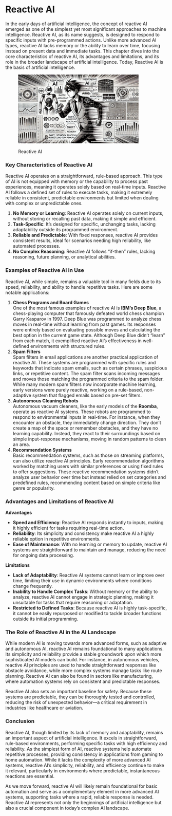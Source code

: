 # Reactive AI

In the early days of artificial intelligence, the concept of reactive AI emerged as one of the simplest yet most significant approaches to machine intelligence. Reactive AI, as its name suggests, is designed to respond to specific inputs with pre-programmed actions. Unlike more advanced AI types, reactive AI lacks memory or the ability to learn over time, focusing instead on present data and immediate tasks. This chapter dives into the core characteristics of reactive AI, its advantages and limitations, and its role in the broader landscape of artificial intelligence. Today, Reactive AI is the basis of artificial intelligence.

<div align="left">

<figure><img src="../../.gitbook/assets/image (1) (1).png" alt="" width="375"><figcaption><p>Reactive AI</p></figcaption></figure>

</div>

### Key Characteristics of Reactive AI

Reactive AI operates on a straightforward, rule-based approach. This type of AI is not equipped with memory or the capability to process past experiences, meaning it operates solely based on real-time inputs. Reactive AI follows a defined set of rules to execute tasks, making it extremely reliable in consistent, predictable environments but limited when dealing with complex or unpredictable ones.

1. **No Memory or Learning**: Reactive AI operates solely on current inputs, without storing or recalling past data, making it simple and efficient.
2. **Task-Specific**: It’s designed for specific, unchanging tasks, lacking adaptability outside its programmed environment.
3. **Reliable and Predictable**: With fixed responses, reactive AI provides consistent results, ideal for scenarios needing high reliability, like automated processes.
4. **No Complex Reasoning**: Reactive AI follows “if-then” rules, lacking reasoning, future planning, or analytical abilities.

### Examples of Reactive AI in Use

Reactive AI, while simple, remains a valuable tool in many fields due to its speed, reliability, and ability to handle repetitive tasks. Here are some notable applications:

1. **Chess Programs and Board Games**\
   One of the most famous examples of reactive AI is **IBM’s Deep Blue**, a chess-playing computer that famously defeated world chess champion Garry Kasparov in 1997. Deep Blue was programmed to analyze chess moves in real-time without learning from past games. Its responses were entirely based on evaluating possible moves and calculating the best option in the current game state. Although Deep Blue didn’t “learn” from each match, it exemplified reactive AI’s effectiveness in well-defined environments with structured rules.
2. **Spam Filters**\
   Spam filters in email applications are another practical application of reactive AI. These systems are programmed with specific rules and keywords that indicate spam emails, such as certain phrases, suspicious links, or repetitive content. The spam filter scans incoming messages and moves those matching the programmed criteria to the spam folder. While many modern spam filters now incorporate machine learning, early versions were purely reactive, working on a rule-based, non-adaptive system that flagged emails based on pre-set filters.
3. **Autonomous Cleaning Robots**\
   Autonomous vacuum cleaners, like the early models of the **Roomba**, operate as reactive AI systems. These robots are programmed to respond to environmental inputs in real-time. For instance, when they encounter an obstacle, they immediately change direction. They don’t create a map of the space or remember obstacles, and they have no learning capability. Instead, they react to their surroundings based on simple input-response mechanisms, moving in random patterns to clean an area.
4. **Recommendation Systems**\
   Basic recommendation systems, such as those on streaming platforms, can also utilize reactive AI principles. Early recommendation algorithms worked by matching users with similar preferences or using fixed rules to offer suggestions. These reactive recommendation systems didn’t analyze user behavior over time but instead relied on set categories and predefined rules, recommending content based on simple criteria like genre or popularity.

### Advantages and Limitations of Reactive AI

**Advantages**

* **Speed and Efficiency**: Reactive AI responds instantly to inputs, making it highly efficient for tasks requiring real-time action.
* **Reliability**: Its simplicity and consistency make reactive AI a highly reliable option in repetitive environments.
* **Ease of Maintenance**: With no learning or memory to update, reactive AI systems are straightforward to maintain and manage, reducing the need for ongoing data processing.

**Limitations**

* **Lack of Adaptability**: Reactive AI systems cannot learn or improve over time, limiting their use in dynamic environments where conditions change frequently.
* **Inability to Handle Complex Tasks**: Without memory or the ability to analyze, reactive AI cannot engage in strategic planning, making it unsuitable for tasks that require reasoning or adaptation.
* **Restricted to Defined Tasks**: Because reactive AI is highly task-specific, it cannot be easily repurposed or modified to tackle broader functions outside its initial programming.

### The Role of Reactive AI in the AI Landscape

While modern AI is moving towards more advanced forms, such as adaptive and autonomous AI, reactive AI remains foundational to many applications. Its simplicity and reliability provide a stable groundwork upon which more sophisticated AI models can build. For instance, in autonomous vehicles, reactive AI principles are used to handle straightforward responses like obstacle avoidance, while more complex systems manage tasks like route planning. Reactive AI can also be found in sectors like manufacturing, where automation systems rely on consistent and predictable responses.

Reactive AI also sets an important baseline for safety. Because these systems are predictable, they can be thoroughly tested and controlled, reducing the risk of unexpected behavior—a critical requirement in industries like healthcare or aviation.

### Conclusion

Reactive AI, though limited by its lack of memory and adaptability, remains an important aspect of artificial intelligence. It excels in straightforward, rule-based environments, performing specific tasks with high efficiency and reliability. As the simplest form of AI, reactive systems help automate repetitive processes, providing consistency in applications from gaming to home automation. While it lacks the complexity of more advanced AI systems, reactive AI’s simplicity, reliability, and efficiency continue to make it relevant, particularly in environments where predictable, instantaneous reactions are essential.

As we move forward, reactive AI will likely remain foundational for basic automation and serve as a complementary element in more advanced AI systems, supporting tasks where a rapid, reliable response is needed. Reactive AI represents not only the beginnings of artificial intelligence but also a crucial component in today’s complex AI landscape.
